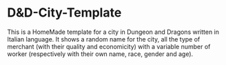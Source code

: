 # D&D-City-Template
This is a HomeMade template for a city in Dungeon and Dragons written in Italian language.
It shows a random name for the city, all the type of merchant (with their quality and economicity) with a variable number of worker (respectively with their own name, race, gender and age).
